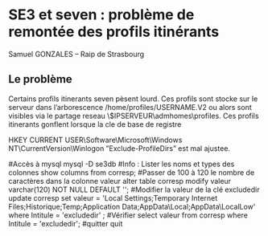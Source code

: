 # SE3 et seven : problème de remontée des profils itinérants
Samuel GONZALES – Raip de Strasbourg

## Le problème
Certains profils itinerants seven pèsent lourd. Ces profils sont stocke sur le serveur dans l’arborescence /home/profiles/USERNAME.V2 ou alors sont visibles via le partage reseau \\$IPSERVEUR\admhomes\profiles. Ces profils itinerants gonflent lorsque la cle de base de registre

HKEY CURRENT USER\Software\Microsoft\Windows NT\CurrentVersion\Winlogon ”Exclude-ProfileDirs” est mal ajustee.


#Accès à mysql
mysql -D se3db
#Info : Lister les noms et types des colonnes
show columns from corresp;
#Passer de 100 à 120 le nombre de caractères dans la colonne valeur
alter table corresp modify valeur varchar(120) NOT NULL DEFAULT '';
#Modifier la valeur de la clé excludedir
update corresp set valeur = 'Local Settings;Temporary Internet Files;Historique;Temp;Application Data;AppData\\Local;AppData\\LocalLow' where Intitule = 'excludedir' ;
#Vérifier 
select valeur from corresp where Intitule = 'excludedir';
#quitter 
quit
